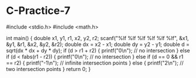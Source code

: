 # C-Practice-7

#include <stdio.h>
#include <math.h>

int main() {
    double x1, y1, r1, x2, y2, r2;
    scanf("%lf %lf %lf %lf %lf %lf", &x1, &y1, &r1, &x2, &y2, &r2);
    double dx = x2 - x1;
    double dy = y2 - y1;
    double d = sqrt(dx * dx + dy * dy);
    if (d > r1 + r2) {
        printf("0\n"); // no intersection
    } else if (d < fabs(r1 - r2)) {
        printf("0\n"); // no intersection
    } else if (d == 0 && r1 == r2) {
        printf("-1\n"); // infinite intersection points
    } else {
        printf("2\n"); // two intersection points
    }
    return 0;
}
